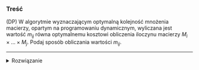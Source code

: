 ### Treść
(DP)
W algorytmie wyznaczającym optymalną kolejność mnożenia macierzy, opartym na programowaniu dynamicznym, wyliczana jest wartość $m_{ij}$ równa optymalnemu kosztowi obliczenia iloczynu macierzy $M_i \times ... \times M_j$. Podaj sposób obliczania wartości $m_{ij}$.

------
<details><summary>Rozwiązanie</summary>
<p>
